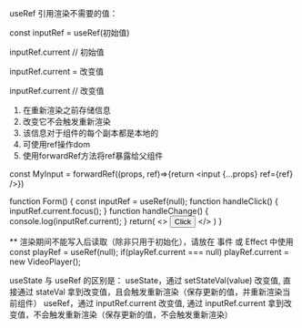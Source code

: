 useRef 引用渲染不需要的值：

const inputRef = useRef(初始值)

inputRef.current // 初始值

inputRef.current = 改变值

inputRef.current // 改变值

1. 在重新渲染之前存储信息
2. 改变它不会触发重新渲染
3. 该信息对于组件的每个副本都是本地的
4. 可使用ref操作dom
5. 使用forwardRef方法将ref暴露给父组件

const MyInput = forwardRef((props, ref)=>{return <input {...props} ref={ref} />})

function Form() {
  const inputRef = useRef(null);
  function handleClick() {
    inputRef.current.focus();
  }
  function handleChange() {
    console.log(inputRef.current);
  }
  return(
    <>
      <MyInput onChange={handleChange} ref={inputRef} />
      <button onClick={handleClick}>Click</button>
    </>
  )
}

** 渲染期间不能写入后读取（除非只用于初始化），请放在 事件 或 Effect 中使用
const playRef = useRef(null);
if(playRef.current === null) playRef.current = new VideoPlayer();


useState 与 useRef 的区别是：
useState，通过 setStateVal(value) 改变值, 直接通过 stateVal 拿到改变值，且会触发重新渲染（保存更新的值，并重新渲染当前组件）
useRef，通过 inputRef.current 改变值, 通过 inputRef.current 拿到改变值，不会触发重新渲染（保存更新的值，不会触发重新渲染）